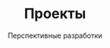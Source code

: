 ---
widget: portfolio
headless: true  # This file represents a page section.
title: Проекты
subtitle: Перспективные разработки
weight: 40

# ... Put Your Section Options Here (title etc.) ...

content:
  # Page type to display. E.g. project.
  page_type: project

  # Default filter index (e.g. 0 corresponds to the first `filter_button` instance below)
  filter_default: 0

  # Filter toolbar (optional).
  # Add or remove as many filters (`filter_button` instances) as you like.
  # To show all items, set `tag` to "*".
  # To filter by a specific tag, set `tag` to an existing tag name.
  # To remove toolbar, delete/comment all instances of `filter_button` below.
  filter_button:
    - name: Все
      tag: '*'
    - name: Matlab
      tag: Matlab
    - name: Excel
      tag: Excel
    - name: НИРы
      tag: НИР
design:
  # Choose how many columns the section has. Valid values: 1 or 2.
  columns: ''
  # Toggle between the various page layout types.
  #   1 = List
  #   2 = Compact  
  #   3 = Card
  #   5 = Showcase
  view: 3
  # For Showcase view, flip alternate rows?
  flip_alt_rows: false
---